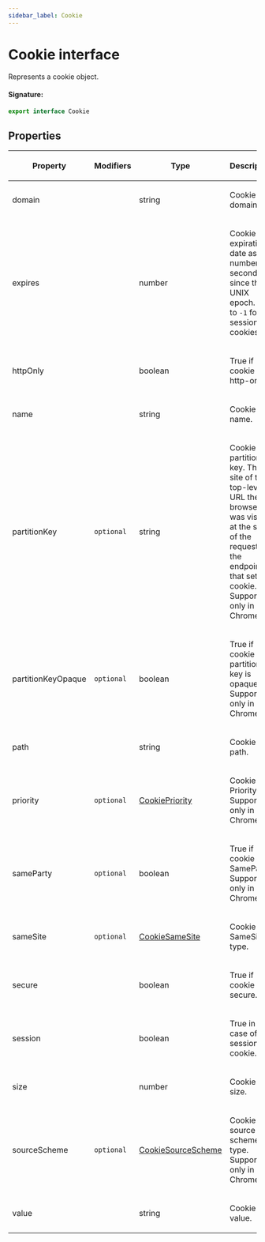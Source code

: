```yaml
---
sidebar_label: Cookie
---
```


# Cookie interface

Represents a cookie object.

#### Signature:

```typescript
export interface Cookie
```

## Properties

<table><thead><tr><th>

Property

</th><th>

Modifiers

</th><th>

Type

</th><th>

Description

</th><th>

Default

</th></tr></thead>
<tbody><tr><td>

domain

</td><td>

</td><td>

string

</td><td>

Cookie domain.

</td><td>

</td></tr>
<tr><td>

expires

</td><td>

</td><td>

number

</td><td>

Cookie expiration date as the number of seconds since the UNIX epoch. Set to `-1` for session cookies

</td><td>

</td></tr>
<tr><td>

httpOnly

</td><td>

</td><td>

boolean

</td><td>

True if cookie is http-only.

</td><td>

</td></tr>
<tr><td>

name

</td><td>

</td><td>

string

</td><td>

Cookie name.

</td><td>

</td></tr>
<tr><td>

partitionKey

</td><td>

`optional`

</td><td>

string

</td><td>

Cookie partition key. The site of the top-level URL the browser was visiting at the start of the request to the endpoint that set the cookie. Supported only in Chrome.

</td><td>

</td></tr>
<tr><td>

partitionKeyOpaque

</td><td>

`optional`

</td><td>

boolean

</td><td>

True if cookie partition key is opaque. Supported only in Chrome.

</td><td>

</td></tr>
<tr><td>

path

</td><td>

</td><td>

string

</td><td>

Cookie path.

</td><td>

</td></tr>
<tr><td>

priority

</td><td>

`optional`

</td><td>

[CookiePriority](./puppeteer.cookiepriority.md)

</td><td>

Cookie Priority. Supported only in Chrome.

</td><td>

</td></tr>
<tr><td>

sameParty

</td><td>

`optional`

</td><td>

boolean

</td><td>

True if cookie is SameParty. Supported only in Chrome.

</td><td>

</td></tr>
<tr><td>

sameSite

</td><td>

`optional`

</td><td>

[CookieSameSite](./puppeteer.cookiesamesite.md)

</td><td>

Cookie SameSite type.

</td><td>

</td></tr>
<tr><td>

secure

</td><td>

</td><td>

boolean

</td><td>

True if cookie is secure.

</td><td>

</td></tr>
<tr><td>

session

</td><td>

</td><td>

boolean

</td><td>

True in case of session cookie.

</td><td>

</td></tr>
<tr><td>

size

</td><td>

</td><td>

number

</td><td>

Cookie size.

</td><td>

</td></tr>
<tr><td>

sourceScheme

</td><td>

`optional`

</td><td>

[CookieSourceScheme](./puppeteer.cookiesourcescheme.md)

</td><td>

Cookie source scheme type. Supported only in Chrome.

</td><td>

</td></tr>
<tr><td>

value

</td><td>

</td><td>

string

</td><td>

Cookie value.

</td><td>

</td></tr>
</tbody></table>
